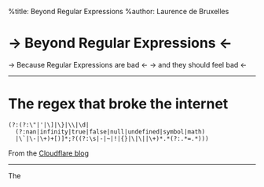 %title: Beyond Regular Expressions
%author: Laurence de Bruxelles

-> Beyond Regular Expressions <-
================================

-> Because Regular Expressions are bad <-
-> and they should feel bad <-

---

The regex that broke the internet
=================================

    (?:(?:\"|'|\]|\}|\\|\d|
      (?:nan|infinity|true|false|null|undefined|symbol|math)
      |\`|\-|\+)+[)]*;?((?:\s|-|~|!|{}|\|\||\+)*.*(?:.*=.*)))

From the [Cloudflare blog](https://blog.cloudflare.com/details-of-the-cloudflare-outage-on-july-2-2019)

---

The 
